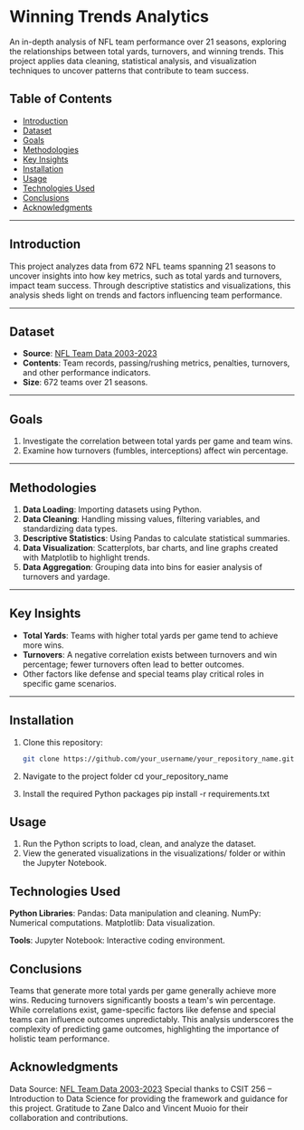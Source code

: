 # Winning Trends Analytics

An in-depth analysis of NFL team performance over 21 seasons, exploring the relationships between total yards, turnovers, and winning trends. This project applies data cleaning, statistical analysis, and visualization techniques to uncover patterns that contribute to team success.

## Table of Contents
- [Introduction](#introduction)
- [Dataset](#dataset)
- [Goals](#goals)
- [Methodologies](#methodologies)
- [Key Insights](#key-insights)
- [Installation](#installation)
- [Usage](#usage)
- [Technologies Used](#technologies-used)
- [Conclusions](#conclusions)
- [Acknowledgments](#acknowledgments)

---

## Introduction
This project analyzes data from 672 NFL teams spanning 21 seasons to uncover insights into how key metrics, such as total yards and turnovers, impact team success. Through descriptive statistics and visualizations, this analysis sheds light on trends and factors influencing team performance.

---

## Dataset
- **Source**: [NFL Team Data 2003-2023](https://github.com/OpenDataO/NFL-Team-Data-2003-2023)
- **Contents**: Team records, passing/rushing metrics, penalties, turnovers, and other performance indicators.
- **Size**: 672 teams over 21 seasons.

---

## Goals
1. Investigate the correlation between total yards per game and team wins.
2. Examine how turnovers (fumbles, interceptions) affect win percentage.

---

## Methodologies
1. **Data Loading**: Importing datasets using Python.
2. **Data Cleaning**: Handling missing values, filtering variables, and standardizing data types.
3. **Descriptive Statistics**: Using Pandas to calculate statistical summaries.
4. **Data Visualization**: Scatterplots, bar charts, and line graphs created with Matplotlib to highlight trends.
5. **Data Aggregation**: Grouping data into bins for easier analysis of turnovers and yardage.

---

## Key Insights
- **Total Yards**: Teams with higher total yards per game tend to achieve more wins.
- **Turnovers**: A negative correlation exists between turnovers and win percentage; fewer turnovers often lead to better outcomes.
- Other factors like defense and special teams play critical roles in specific game scenarios.

---

## Installation
1. Clone this repository:
   ```bash
   git clone https://github.com/your_username/your_repository_name.git

2. Navigate to the project folder
   cd your_repository_name

3. Install the required Python packages
  pip install -r requirements.txt

## Usage
1. Run the Python scripts to load, clean, and analyze the dataset.
2. View the generated visualizations in the visualizations/ folder or within the Jupyter Notebook.

## Technologies Used

**Python Libraries**:
   Pandas: Data manipulation and cleaning.
   NumPy: Numerical computations.
   Matplotlib: Data visualization.
   
**Tools**:
Jupyter Notebook: Interactive coding environment.

## Conclusions

Teams that generate more total yards per game generally achieve more wins.
Reducing turnovers significantly boosts a team's win percentage.
While correlations exist, game-specific factors like defense and special teams can influence outcomes unpredictably.
This analysis underscores the complexity of predicting game outcomes, highlighting the importance of holistic team performance.

## Acknowledgments

Data Source: [NFL Team Data 2003-2023](https://github.com/OpenDataO/NFL-Team-Data-2003-2023)
Special thanks to CSIT 256 – Introduction to Data Science for providing the framework and guidance for this project.
Gratitude to Zane Dalco and Vincent Muoio for their collaboration and contributions.
